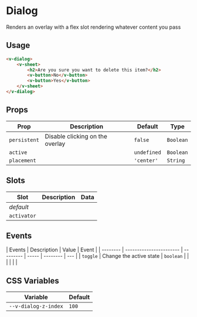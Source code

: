 # Dialog

Renders an overlay with a flex slot rendering whatever content you pass

## Usage

```html
<v-dialog>
	<v-sheet>
		<h2>Are you sure you want to delete this item?</h2>
		<v-button>No</v-button>
		<v-button>Yes</v-button>
	</v-sheet>
</v-dialog>
```

## Props

| Prop         | Description                     | Default     | Type      |
| ------------ | ------------------------------- | ----------- | --------- |
| `persistent` | Disable clicking on the overlay | `false`     | `Boolean` |
| `active`     |                                 | `undefined` | `Boolean` |
| `placement`  |                                 | `'center'`  | `String`  |

## Slots

| Slot        | Description | Data |
| ----------- | ----------- | ---- |
| _default_   |             |      |
| `activator` |             |      |

## Events

| Events   | Description             | Value     | Event |
| -------- | ----------------------- | --------- | ----- | -------- | --- |
| `toggle` | Change the active state | `boolean` |       |
| <!--     |                         |           |       | `esc`    | --> |
| <!--     |                         |           |       | `toggle` | --> |

## CSS Variables

| Variable             | Default |
| -------------------- | ------- |
| `--v-dialog-z-index` | `100`   |
